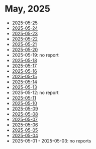 # May, 2025

* [2025-05-25](25)
* [2025-05-24](24)
* [2025-05-23](23)
* [2025-05-22](22)
* [2025-05-21](21)
* [2025-05-20](20)
* 2025-05-19: no report
* [2025-05-18](18)
* [2025-05-17](17)
* [2025-05-16](16)
* [2025-05-15](15)
* [2025-05-14](14)
* [2025-05-13](13)
* 2025-05-12: no report
* [2025-05-11](11)
* [2025-05-10](10)
* [2025-05-09](09)
* [2025-05-08](08)
* [2025-05-07](07)
* [2025-05-06](06)
* [2025-05-05](05)
* [2025-05-04](04)
* 2025-05-01 - 2025-05-03: no reports
